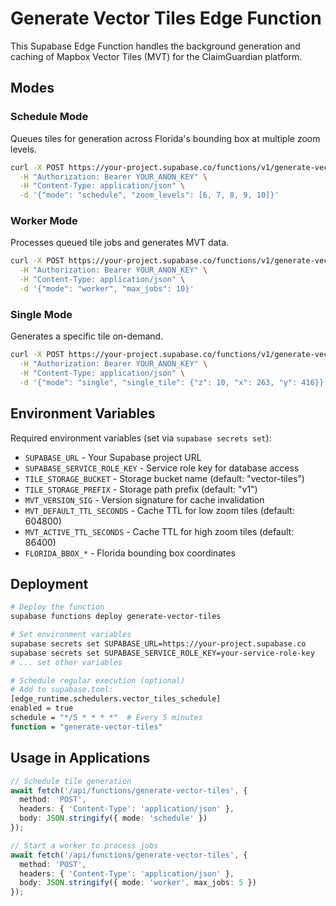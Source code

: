 # Generate Vector Tiles Edge Function

This Supabase Edge Function handles the background generation and caching of Mapbox Vector Tiles (MVT) for the ClaimGuardian platform.

## Modes

### Schedule Mode
Queues tiles for generation across Florida's bounding box at multiple zoom levels.

```bash
curl -X POST https://your-project.supabase.co/functions/v1/generate-vector-tiles \
  -H "Authorization: Bearer YOUR_ANON_KEY" \
  -H "Content-Type: application/json" \
  -d '{"mode": "schedule", "zoom_levels": [6, 7, 8, 9, 10]}'
```

### Worker Mode  
Processes queued tile jobs and generates MVT data.

```bash
curl -X POST https://your-project.supabase.co/functions/v1/generate-vector-tiles \
  -H "Authorization: Bearer YOUR_ANON_KEY" \
  -H "Content-Type: application/json" \
  -d '{"mode": "worker", "max_jobs": 10}'
```

### Single Mode
Generates a specific tile on-demand.

```bash
curl -X POST https://your-project.supabase.co/functions/v1/generate-vector-tiles \
  -H "Authorization: Bearer YOUR_ANON_KEY" \
  -H "Content-Type: application/json" \
  -d '{"mode": "single", "single_tile": {"z": 10, "x": 263, "y": 416}}'
```

## Environment Variables

Required environment variables (set via `supabase secrets set`):

- `SUPABASE_URL` - Your Supabase project URL
- `SUPABASE_SERVICE_ROLE_KEY` - Service role key for database access
- `TILE_STORAGE_BUCKET` - Storage bucket name (default: "vector-tiles")  
- `TILE_STORAGE_PREFIX` - Storage path prefix (default: "v1")
- `MVT_VERSION_SIG` - Version signature for cache invalidation
- `MVT_DEFAULT_TTL_SECONDS` - Cache TTL for low zoom tiles (default: 604800)
- `MVT_ACTIVE_TTL_SECONDS` - Cache TTL for high zoom tiles (default: 86400)
- `FLORIDA_BBOX_*` - Florida bounding box coordinates

## Deployment

```bash
# Deploy the function
supabase functions deploy generate-vector-tiles

# Set environment variables
supabase secrets set SUPABASE_URL=https://your-project.supabase.co
supabase secrets set SUPABASE_SERVICE_ROLE_KEY=your-service-role-key
# ... set other variables

# Schedule regular execution (optional)
# Add to supabase.toml:
[edge_runtime.schedulers.vector_tiles_schedule]
enabled = true
schedule = "*/5 * * * *"  # Every 5 minutes
function = "generate-vector-tiles"
```

## Usage in Applications

```typescript
// Schedule tile generation
await fetch('/api/functions/generate-vector-tiles', {
  method: 'POST',
  headers: { 'Content-Type': 'application/json' },
  body: JSON.stringify({ mode: 'schedule' })
});

// Start a worker to process jobs
await fetch('/api/functions/generate-vector-tiles', {
  method: 'POST', 
  headers: { 'Content-Type': 'application/json' },
  body: JSON.stringify({ mode: 'worker', max_jobs: 5 })
});
```